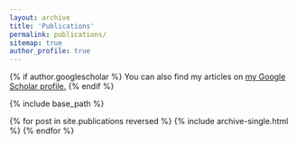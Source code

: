 ```yaml
---
layout: archive
title: 'Publications'
permalink: publications/
sitemap: true
author_profile: true
---
```


{% if author.googlescholar %} You can also find my articles on
<u><a href="{{author.googlescholar}}">my Google Scholar profile</a>.</u>
{% endif %}

{% include base_path %}

{% for post in site.publications reversed %} {% include archive-single.html %}
{% endfor %}
